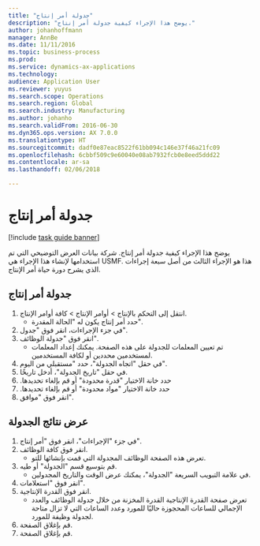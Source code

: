 ```yaml
---
title: "جدولة أمر إنتاج"
description: "يوضح هذا الإجراء كيفية جدولة أمر إنتاج."
author: johanhoffmann
manager: AnnBe
ms.date: 11/11/2016
ms.topic: business-process
ms.prod: 
ms.service: dynamics-ax-applications
ms.technology: 
audience: Application User
ms.reviewer: yuyus
ms.search.scope: Operations
ms.search.region: Global
ms.search.industry: Manufacturing
ms.author: johanho
ms.search.validFrom: 2016-06-30
ms.dyn365.ops.version: AX 7.0.0
ms.translationtype: HT
ms.sourcegitcommit: dadf0e87eac8522f61bb094c146e37f46a21fc09
ms.openlocfilehash: 6cbbf509c9e60040e08ab7932fcb0e8eed5ddd22
ms.contentlocale: ar-sa
ms.lasthandoff: 02/06/2018

---
```

# <a name="schedule-a-production-order"></a>جدولة أمر إنتاج

[!include [task guide banner](../../includes/task-guide-banner.md)]

يوضح هذا الإجراء كيفية جدولة أمر إنتاج. شركة بيانات العرض التوضيحي التي تم استخدامها لإنشاء هذا الإجراء هي USMF. هذا هو الإجراء الثالث من أصل سبعة إجراءات الذي يشرح دورة حياة أمر الإنتاج.


## <a name="schedule-a-production-order"></a>جدولة أمر إنتاج
1. انتقل إلى التحكم بالإنتاج‬ > أوامر الإنتاج > كافة أوامر الإنتاج.
    * حدد أمر إنتاج يكون له "الحالة المقدرة".  
2. في جزء الإجراءات، انقر فوق "جدول".
3. انقر فوق "جدولة الوظائف".
    * تم تعيين المعلمات للجدولة على هذه الصفحة. يمكنك إعداد المعلمات لمستخدمين محددين أو لكافة المستخدمين.  
4. في حقل "اتجاه الجدولة"، حدد "‏‫مستقبلي من اليوم‬".
5. في حقل "تاريخ الجدولة"، أدخل تاريخًا.
6. حدد خانة الاختيار "‏‫قدرة محدودة" أو قم بإلغاء تحديدها.
7. حدد خانة الاختيار "‏‫مواد محدودة" أو قم بإلغاء تحديدها.
8. انقر فوق "موافق".

## <a name="view-the-scheduling-results"></a>عرض نتائج الجدولة
1. في جزء "الإجراءات"، انقر فوق "أمر إنتاج".
2. انقر فوق كافة الوظائف.
    * تعرض هذه الصفحة الوظائف المجدولة التي قمت بإنشائها للتو.  
3. قم بتوسيع قسم "الجدولة" أو طيه.
    * في علامة التبويب السريعة "الجدولة"، يمكنك عرض الوقت والتاريخ المجدولين.  
4. انقر فوق "استعلامات".
5. انقر فوق القدرة الإنتاجية.
    * تعرض صفحة القدرة الإنتاجية القدرة المخزنة من خلال جدولة الوظائف والعدد الإجمالي للساعات المحجوزة حاليًا للمورد وعدد الساعات التي لا تزال متاحة لجدولة وظيفة للمورد.  
6. قم بإغلاق الصفحة.
7. قم بإغلاق الصفحة.

